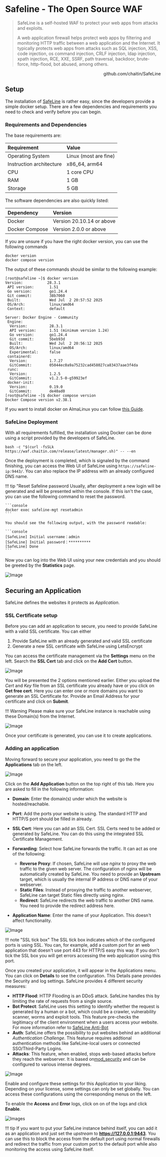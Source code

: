 # Safeline - The Open Source WAF

> SafeLine is a self-hosted WAF to protect your web apps from attacks and exploits.
>
> A web application firewall helps protect web apps by filtering and monitoring HTTP traffic between a web application and the Internet. It typically protects web apps from attacks such as SQL injection, XSS, code injection, os command injection, CRLF injection, ldap injection, xpath injection, RCE, XXE, SSRF, path traversal, backdoor, brute-force, http-flood, bot abused, among others.

<p align="right"><a herf="https://github.com/chaitin/SafeLine/">github.com/chaitin/SafeLine</a></p>


## Setup

The installation of [SafeLine](https://github.com/chaitin/SafeLine) is rather easy, since the developers provide a simple docker setup. There are a few dependencies and requirements you need to check and verify before you can begin.

### Requirements and Dependencies

The base requirements are:

|Requirement|Value|
|:----------|:----|
|Operating System|Linux (most are fine)|
|Instruction architecture|x86_64, arm64|
|CPU|1 core CPU|
|RAM|1 GB|
|Storage|5 GB|

The software dependencies are also quickly listed:

|Dependency|Version|
|:---------|:----|
|Docker|Version 20.10.14 or above|
|Docker Compose|Version 2.0.0 or above

If you are unsure if you have the right docker version, you can use the following commands

```console
docker version
docker compose version
```

The output of these commands should be similar to the following example:

```console
[root@safeline ~]$ docker version
Version:           28.3.1
 API version:       1.51
 Go version:        go1.24.4
 Git commit:        38b7060
 Built:             Wed Jul  2 20:57:52 2025
 OS/Arch:           linux/amd64
 Context:           default

Server: Docker Engine - Community
 Engine:
  Version:          28.3.1
  API version:      1.51 (minimum version 1.24)
  Go version:       go1.24.4
  Git commit:       5beb93d
  Built:            Wed Jul  2 20:56:12 2025
  OS/Arch:          linux/amd64
  Experimental:     false
 containerd:
  Version:          1.7.27
  GitCommit:        05044ec0a9a75232cad458027ca83437aae3f4da
 runc:
  Version:          1.2.5
  GitCommit:        v1.2.5-0-g59923ef
 docker-init:
  Version:          0.19.0
  GitCommit:        de40ad0
[root@safeline ~]$ docker compose version
Docker Compose version v2.38.1
```

If you want to install docker on AlmaLinux you can follow [this Guide](../../servers/linux/almalinux_setup.md/#installing-docker).

### SafeLine Deployment

With all requirements fulfilled, the installation using Docker can be done using a script provided by the developers of SafeLine. 

```console
bash -c "$(curl -fsSLk https://waf.chaitin.com/release/latest/manager.sh)" -- --en
```

Once the deployment is completed, which is signaled by the command finishing, you can access the Web UI of SafeLine using `https://safeline-ip:9443/`. You can also replace the IP address with an already configured DNS name.

!!! tip "Reset Safeline password
    Usually, after deployment a new login will be generated and will be presented within the console. If this isn't the case, you can use the following command to reset the password.

    ```console
    docker exec safeline-mgt resetadmin
    ```

    You should see the following output, with the password readable:

    ```console
    [SafeLine] Initial username：admin
    [SafeLine] Initial password：**********
    [SafeLine] Done
    ```


Now you can log into the Web UI using your new credentials and you should be greeted by the **Statistics** page.

![Image](images/safeline_statistics.png)



## Securing an Application

SafeLine defines the websites it protects as *Application*. 

### SSL Certificate setup

Before you can add an application to secure, you need to provide SafeLine with a valid SSL certificate. You can either

1. Provide SafeLine with an already generated and valid SSL certificate
2. Generate a new SSL certificate with SafeLine using LetsEncrypt

You can access the certificate management via the **Settings** menu on the left. Search the **SSL Cert** tab and click on the **Add Cert** button.

![Image](images/safeline_certificate-add.png)

You will be presented the 2 options mentioned earlier. Either you upload the *Cert* and *Key* file from an SSL certificate you already have or you click on **Get free cert**. Here you can enter one or more domains you want to generate an SSL Certificate for. Provide an Email Address for your certificate and click on **Submit**.

!!! Warning
    Please make sure your SafeLine instance is reachable using these Domain(s) from the Internet.

![Image](images/safeline_certificate-request.png)

Once your certificate is generated, you can use it to create applications.

### Adding an application

Moving forward to secure your application, you need to go the the **Applications** tab on the left.

![Image](images/safeline_applications.png)

Click on the **Add Application** button on the top right of this tab. Here you are asked to fill in the following information:

- **Domain**: Enter the domain(s) under which the website is hosted/reachable.
- **Port**: Add the ports your website is using. The standard HTTP and HTTP/S port should be filled in already.
- **SSL Cert**: Here you can add an SSL Cert. SSL Certs need to be added or generated by SafeLine. You can do this using the integrated SSL Certificate Management.
- **Forwarding**: Select how SafeLine forwards the traffic. It can act as one of the following:

    - **Reverse Proxy**: If chosen, SafeLine will use *nginx* to proxy the web traffic to the given web server. The configuration of nginx will be automatically created by SafeLine. You need to provide an **Upstream** target, which is usually the internal IP address or DNS name of your webserver.
    - **Static Files**: Instead of proxying the traffic to another webserver, SafeLine can target Static files directly using nginx. 
    - **Redirect**: SafeLine redirects the web traffic to another DNS name. You need to provide the redirect address here.

- **Application Name**: Enter the name of your Application. This doesn't affect functionality.

![Image](images/safeline_applications-add.png)

!!! note "SSL tick box"
    The SSL tick box indicates which of the configured ports is using SSL. You can, for example, add a custom port for an web application that doesn't use port 443 for HTTP/S easy this way. If you don't tick the SSL box you will get errors accessing the web application using this port.

Once you created your application, it will appear in the Applications menu. You can click on **Details** to see the configuration. This Details pane provides the Security and log settings. SafeLine provides 4 different security measures:

- **HTTP Flood**: HTTP Flooding is an DDoS attack. SafeLine handles this by limiting the rate of requests from a single source.
- **Bot Protect**: SafeLine uses this setting to identify whether the request is generated by a human or a bot, which could be a crawler, vulnerability scanner, worms and exploit tools. This feature pre-checks the legitimacy of the client environment when a users access your website. For more information refer to [SafeLine Anti-Bot](https://docs.waf.chaitin.com/en/tutorials/advanced/captcha-challenge)
- **Auth**: SafeLine offers the possibility to put websites behind an additional *Authentication Challenge*. This featurue requires addtional authentication methods like SafeLine-local users or connected SSO/Third-Party Logins.
- **Attacks**: This feature, when enabled, stops web-based attacks before they reach the webserver. It is based on[mod_security](https://modsecurity.org/) and can be configured to various intense degrees.

![Image](images/safeline_application.png)

Enable and configure these settings for this Application to your liking. Depending on your license, some settings can only be set globally. You can access these configurations using the corresponding menus on the left.

To enable the **Access** and **Error** logs, click on on of the logs and click **Enable**.

![Images](images/safeline_application-logs.png)

!!! tip
    If you want to put your SafeLine instance behind itself, you can add it as an application and just set the *upstream* to **https://127.0.0.1:9443**. You can use this to block the access from the default port using normal firewalls and redirect the traffic from your custom port to the default port while also monitoring the access using SafeLine itself.

